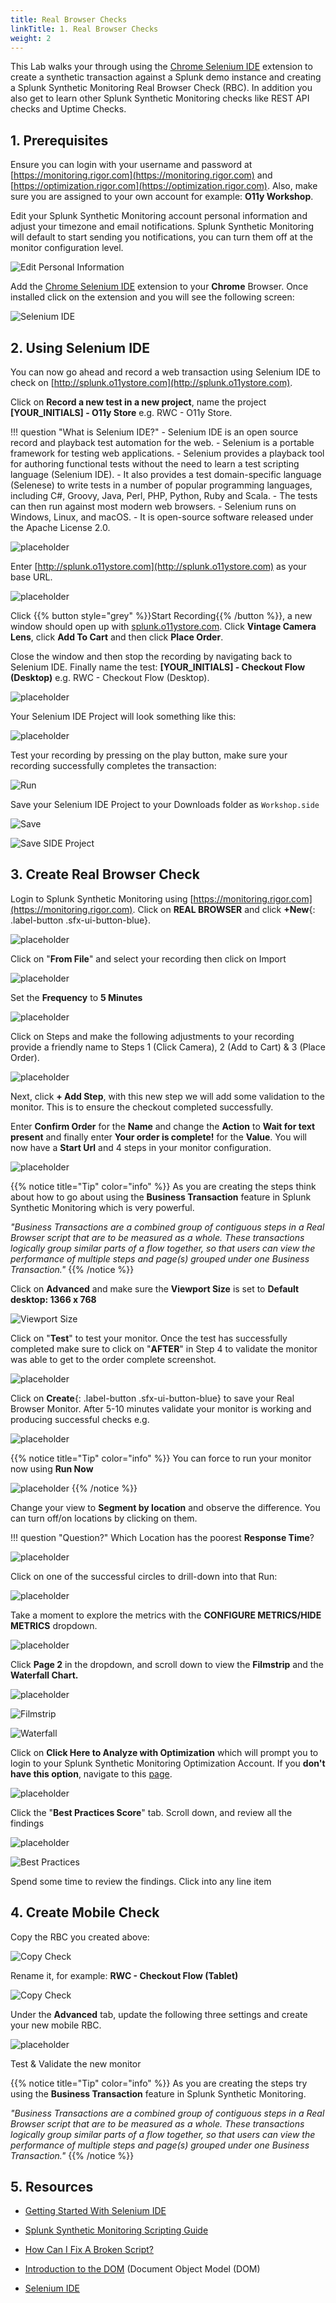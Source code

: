```yaml
---
title: Real Browser Checks
linkTitle: 1. Real Browser Checks
weight: 2
---
```


This Lab walks your through using the [Chrome Selenium IDE](https://chrome.google.com/webstore/detail/selenium-ide/mooikfkahbdckldjjndioackbalphokd?hl=en) extension to create a synthetic transaction against a Splunk demo instance and creating a Splunk Synthetic Monitoring Real Browser Check (RBC). In addition you also get to learn other Splunk Synthetic Monitoring checks like REST API checks and Uptime Checks.

## 1. Prerequisites

Ensure you can login with your username and password at [https://monitoring.rigor.com](https://monitoring.rigor.com) and [https://optimization.rigor.com](https://optimization.rigor.com). Also, make sure you are assigned to your own account for example: **O11y Workshop**.

Edit your Splunk Synthetic Monitoring account personal information and adjust your timezone and email notifications. Splunk Synthetic Monitoring will default to start sending you notifications, you can turn them off at the monitor configuration level.

![Edit Personal Information](../images/image5.png)

Add the [Chrome Selenium IDE](https://chrome.google.com/webstore/detail/selenium-ide/mooikfkahbdckldjjndioackbalphokd?hl=en-US) extension to your **Chrome** Browser. Once installed click on the extension and you will see the following screen:

![Selenium IDE](../images/image17.png)

## 2. Using Selenium IDE

You can now go ahead and record a web transaction using Selenium IDE to check on [http://splunk.o11ystore.com](http://splunk.o11ystore.com).

Click on **Record a new test in a new project**, name the project **[YOUR_INITIALS] - O11y Store** e.g. RWC - O11y Store.

!!! question "What is Selenium IDE?"
    - Selenium IDE is an open source record and playback test automation for the web.
    - Selenium is a portable framework for testing web applications.
    - Selenium provides a playback tool for authoring functional tests without the need to learn a test scripting language (Selenium IDE).
    - It also provides a test domain-specific language (Selenese) to write tests in a number of popular programming languages, including C#, Groovy, Java, Perl, PHP, Python, Ruby and Scala.
    - The tests can then run against most modern web browsers.
    - Selenium runs on Windows, Linux, and macOS.
    - It is open-source software released under the Apache License 2.0.

![placeholder](../images/image29.png)

Enter [http://splunk.o11ystore.com](http://splunk.o11ystore.com) as your base URL.

![placeholder](../images/image11.png)

 Click {{% button style="grey" %}}Start Recording{{% /button %}}, a new window should open up with [splunk.o11ystore.com](http://splunk.o11ystore.com). Click **Vintage Camera Lens**, click **Add To Cart** and then click **Place Order**.

Close the window and then stop the recording by navigating back to Selenium IDE. Finally name the test: **[YOUR_INITIALS] - Checkout Flow (Desktop)** e.g. RWC - Checkout Flow (Desktop).

![placeholder](../images/image10.png)

Your Selenium IDE Project will look something like this:

![placeholder](../images/image19.png)

Test your recording by pressing on the play button, make sure your recording successfully completes the transaction:

![Run](../images/image26.png)

Save your Selenium IDE Project to your Downloads folder as `Workshop.side`

![Save](../images/image30.png)

![Save SIDE Project](../images/save-side-project.png)

## 3. Create Real Browser Check

Login to Splunk Synthetic Monitoring using [https://monitoring.rigor.com](https://monitoring.rigor.com). Click on **REAL BROWSER** and click **+New**{: .label-button .sfx-ui-button-blue}.

![placeholder](../images/image3.png)

Click on "**From File**" and select your recording then click on Import

![placeholder](../images/image1.png)

Set the **Frequency** to **5 Minutes**

![placeholder](../images/image15.png)

Click on Steps and make the following adjustments to your recording provide a friendly name to Steps 1 (Click Camera), 2 (Add to Cart) & 3 (Place Order).

![placeholder](../images/image6.png)

Next, click **+ Add Step**, with this new step we will add some validation to the monitor. This is to ensure the checkout completed successfully.

Enter **Confirm Order** for the **Name** and change the **Action** to **Wait for text present** and finally enter **Your order is complete!** for the **Value**. You will now have a **Start Url** and 4 steps in your monitor configuration.

![placeholder](../images/image2.png)

{{% notice title="Tip" color="info" %}}
As you are creating the steps think about how to go about using the **Business Transaction** feature in Splunk Synthetic Monitoring which is very powerful.

*"Business Transactions are a combined group of contiguous steps in a Real Browser script that are to be measured as a whole. These transactions logically group similar parts of a flow together, so that users can view the performance of multiple steps and page(s) grouped under one Business Transaction."*
{{% /notice %}}

Click on **Advanced** and make sure the **Viewport Size** is set to **Default desktop: 1366 x 768**

![Viewport Size](../images/viewport-size.png)

Click on "**Test**" to test your monitor. Once the test has successfully completed make sure to click on "**AFTER**" in Step 4 to validate the monitor was able to get to the order complete screenshot.

![placeholder](../images/image22.png)

Click on **Create**{: .label-button .sfx-ui-button-blue} to save your Real Browser Monitor. After 5-10 minutes validate your monitor is working and producing successful checks e.g.

![placeholder](../images/image27.png)

{{% notice title="Tip" color="info" %}}
You can force to run your monitor now using **Run Now**

![placeholder](../images/image8.png)
{{% /notice %}}

Change your view to **Segment by location** and observe the difference. You can turn off/on locations by clicking on them.

!!! question "Question?"
    Which Location has the poorest **Response Time**?

![placeholder](../images/image9.png)

Click on one of the successful circles to drill-down into that Run:

![placeholder](../images/image33.png)

Take a moment to explore the metrics with the **CONFIGURE METRICS/HIDE METRICS** dropdown.

![placeholder](../images/image14.png)

Click **Page 2** in the dropdown, and scroll down to view the **Filmstrip** and the **Waterfall Chart.**

![placeholder](../images/image16.png)

![Filmstrip](../images/filmstrip.png)

![Waterfall](../images/waterfall.png)

Click on **Click Here to Analyze with Optimization** which will prompt you to login to your Splunk Synthetic Monitoring Optimization Account. If you **don't have this option**, navigate to this [page](https://optimization.rigor.com/s/2373818/?sh=3AF8C48AADD6D3E5F5DAA8B4B7BB7F45).

![placeholder](../images/image31.png)

Click the "**Best Practices Score**" tab. Scroll down, and review all the findings

![placeholder](../images/image23.png)

![Best Practices](../images/best-practices.png)

Spend some time to review the findings. Click into any line item

## 4. Create Mobile Check

Copy the RBC you created above:

![Copy Check](../images/copy-check.png)

Rename it, for example: **RWC - Checkout Flow (Tablet)**

![Copy Check](../images/rename-check.png)

Under the **Advanced** tab, update the following three settings and create your new mobile RBC.

![placeholder](../images/image18.png)

Test & Validate the new monitor

{{% notice title="Tip" color="info" %}}
As you are creating the steps try using the **Business Transaction** feature in Splunk Synthetic Monitoring.

*"Business Transactions are a combined group of contiguous steps in a Real Browser script that are to be measured as a whole. These transactions logically group similar parts of a flow together, so that users can view the performance of multiple steps and page(s) grouped under one Business Transaction."*
{{% /notice %}}

## 5. Resources

- [Getting Started With Selenium IDE](https://help.rigor.com/hc/en-us/articles/115004652007?flash_digest=b1ef7d1a07b68d5279ee5fef8adb87fb878cf010)

- [Splunk Synthetic Monitoring Scripting Guide](http://www2.rigor.com/scripting-guide)

- [How Can I Fix A Broken Script?](https://help.rigor.com/hc/en-us/articles/115004443988-How-Can-I-Fix-A-Broken-Script)

- [Introduction to the DOM](https://developer.mozilla.org/en-US/docs/Web/API/Document_Object_Model/Introduction) (Document Object Model (DOM)

- [Selenium IDE](https://www.selenium.dev/selenium-ide/)
